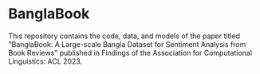 # BanglaBook
 This repository contains the code, data, and models of the paper titled "BanglaBook: A Large-scale Bangla Dataset for Sentiment Analysis from Book Reviews" published in Findings of the Association for Computational Linguistics: ACL 2023.
